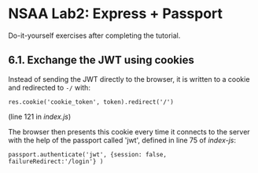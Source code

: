 # NSAA Lab2: Express + Passport

Do-it-yourself exercises after completing the tutorial.
## 6.1. Exchange the JWT using cookies

Instead of sending the JWT directly to the browser, it is written to a cookie and redirected to ```-/``` with:

```
res.cookie('cookie_token', token).redirect('/')
```
(line 121 in _index.js_)

The browser then presents this cookie every time it connects to the server with the help of the passport called 'jwt', defined in line 75 of _index-js_: 


```
passport.authenticate('jwt', {session: false,  failureRedirect:'/login'} )
```


